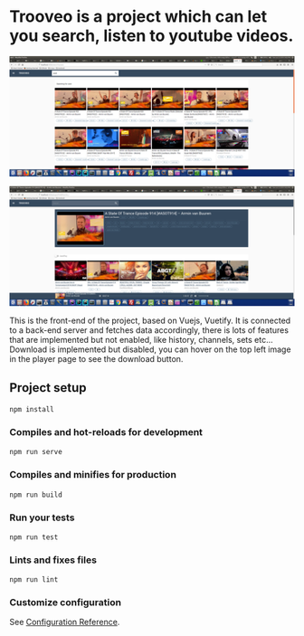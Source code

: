 # Trooveo is a project which can let you search, listen to youtube videos.
![](screenshots/Screenshot%201.png)



![](screenshots/Screenshot%202.png)

This is the front-end of the project, based on Vuejs, Vuetify.
It is connected to a back-end server and fetches data accordingly, there is lots of features that are implemented but not enabled, like history, channels, sets etc...
Download is implemented but disabled, you can hover on the top left image in the player page to see the download button.

## Project setup
```
npm install
```

### Compiles and hot-reloads for development
```
npm run serve
```

### Compiles and minifies for production
```
npm run build
```

### Run your tests
```
npm run test
```

### Lints and fixes files
```
npm run lint
```

### Customize configuration
See [Configuration Reference](https://cli.vuejs.org/config/).
